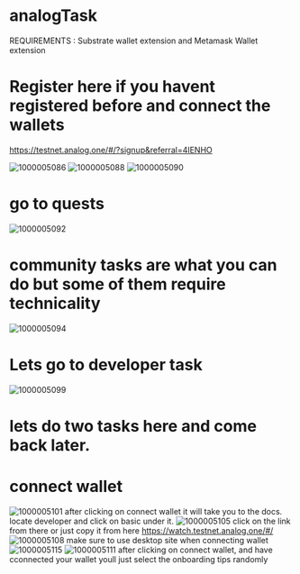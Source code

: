 # analogTask
REQUIREMENTS : Substrate wallet extension and Metamask Wallet extension 
# Register here if you havent registered before and connect the wallets 
https://testnet.analog.one/#/?signup&referral=4IENHO

![1000005086](https://github.com/user-attachments/assets/5f1fb977-c891-4ad5-88f8-99b7e3e002d6)
![1000005088](https://github.com/user-attachments/assets/fff57d67-13f6-434a-9367-6f65ac7a2bad)
![1000005090](https://github.com/user-attachments/assets/bf363772-8dda-469b-b456-9eb63f504e23)


# go to quests
![1000005092](https://github.com/user-attachments/assets/ef32cae1-8043-48ec-8a8f-7e2563f82d50)

# community tasks are what you can do but some of them require technicality 
![1000005094](https://github.com/user-attachments/assets/06f7d0c3-e37b-4609-9f99-7c3040926ced)

# Lets go to developer task
![1000005099](https://github.com/user-attachments/assets/8a450485-0e84-4310-90e7-c6c5ababc164)

# lets do two tasks here and come back later.
# connect wallet
![1000005101](https://github.com/user-attachments/assets/5c7a6cbe-c6c9-4e9c-a24c-765d5709ff8e)
after clicking on connect wallet it will take you to the docs. locate developer and  click on basic under it.
![1000005105](https://github.com/user-attachments/assets/8652b982-13df-4d4d-a600-9184fe2d535e)
click on the link from there or just copy it from here
https://watch.testnet.analog.one/#/
![1000005108](https://github.com/user-attachments/assets/edae597f-61ec-4f35-8073-79e3108d6fc4)
make sure to use desktop site when connecting wallet
![1000005115](https://github.com/user-attachments/assets/7a950476-2fa5-4098-9a78-184fccb68b42)
![1000005111](https://github.com/user-attachments/assets/fdfc3807-0d13-462b-b274-f5571cc85cf3)
after clicking on connect wallet, and have cconnected your wallet youll just select the onboarding tips randomly 
